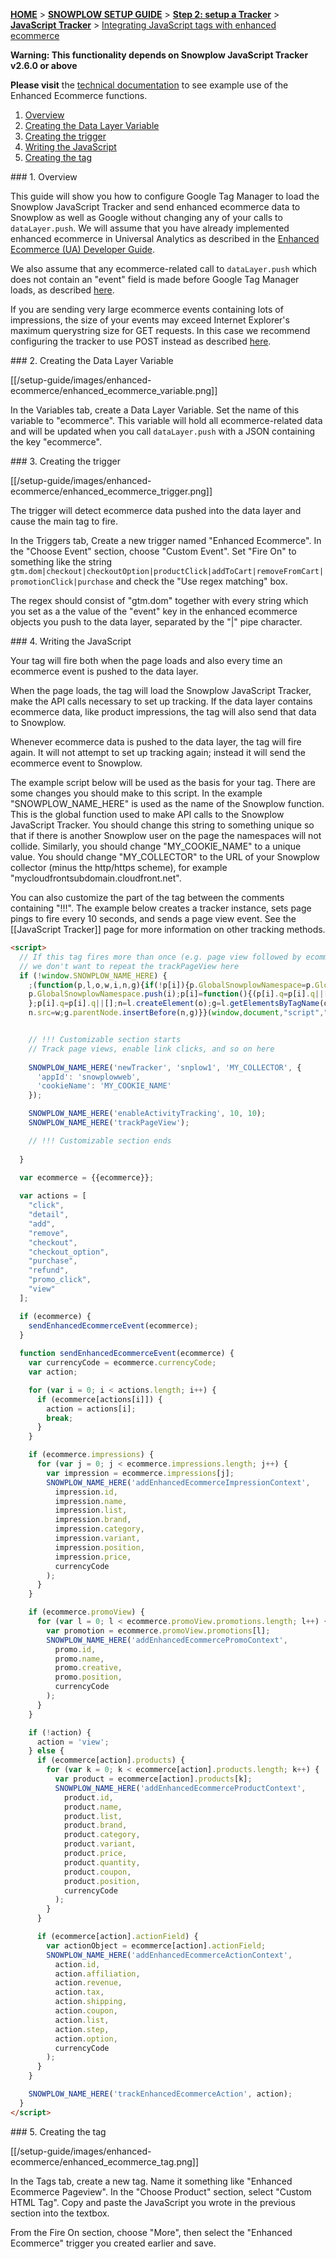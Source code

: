<a name="top" />

[**HOME**](Home) > [**SNOWPLOW SETUP GUIDE**](Setting-up-Snowplow) > [**Step 2: setup a Tracker**](Setting-up-a-Tracker) > [**JavaScript Tracker**](Javascript-tracker-setup) > [Integrating JavaScript tags with enhanced ecommerce](Integrating-Javascript-tags-with-enhanced-ecommerce)

**Warning: This functionality depends on Snowplow JavaScript Tracker v2.6.0 or above**

__Please visit__ the [technical documentation](https://github.com/snowplow/snowplow/wiki/2-Specific-event-tracking-with-the-Javascript-tracker#enhanced-ecommerce) to see example use of the Enhanced Ecommerce functions.

1. [Overview](#overview)
2. [Creating the Data Layer Variable](#variable)
3. [Creating the trigger](#overview)
4. [Writing the JavaScript](#script)
5. [Creating the tag](#tag)

<a name="overview" />
### 1. Overview

This guide will show you how to configure Google Tag Manager to load the Snowplow JavaScript Tracker and send enhanced ecommerce data to Snowplow as well as Google without changing any of your calls to `dataLayer.push`. We will assume that you have already implemented enhanced ecommerce in Universal Analytics as described in the [Enhanced Ecommerce (UA) Developer Guide][enhancedEcommerceDeveloperGuide].

We also assume that any ecommerce-related call to `dataLayer.push` which does not contain an "event" field is made before Google Tag Manager loads, as described [here](http://www.simoahava.com/analytics/ecommerce-tips-google-tag-manager/#tip1).

If you are sending very large ecommerce events containing lots of impressions, the size of your events may exceed Internet Explorer's maximum querystring size for GET requests. In this case we recommend configuring the tracker to use POST instead as described [here](https://github.com/snowplow/snowplow/wiki/1-General-parameters-for-the-Javascript-tracker#post).

<a name="variable" />
### 2. Creating the Data Layer Variable

[[/setup-guide/images/enhanced-ecommerce/enhanced_ecommerce_variable.png]]

In the Variables tab, create a Data Layer Variable. Set the name of this variable to "ecommerce". This variable will hold all ecommerce-related data and will be updated when you call `dataLayer.push` with a JSON containing the key "ecommerce".

<a name="trigger" />
### 3. Creating the trigger

[[/setup-guide/images/enhanced-ecommerce/enhanced_ecommerce_trigger.png]]

The trigger will detect ecommerce data pushed into the data layer and cause the main tag to fire.

In the Triggers tab, Create a new trigger named "Enhanced Ecommerce". In the "Choose Event" section, choose "Custom Event". Set "Fire On" to something like the string `gtm.dom|checkout|checkoutOption|productClick|addToCart|removeFromCart|promotionClick|purchase` and check the "Use regex matching" box.

The regex should consist of "gtm.dom" together with every string which you set as a the value of the "event" key in the enhanced ecommerce objects you push to the data layer, separated by the "|" pipe character.

<a name="script" />
### 4. Writing the JavaScript

Your tag will fire both when the page loads and also every time an ecommerce event is pushed to the data layer.

When the page loads, the tag will load the Snowplow JavaScript Tracker, make the API calls necessary to set up tracking. If the data layer contains ecommerce data, like product impressions, the tag will also send that data to Snowplow.

Whenever ecommerce data is pushed to the data layer, the tag will fire again. It will not attempt to set up tracking again; instead it will send the ecommerce event to Snowplow.

The example script below will be used as the basis for your tag. There are some changes you should make to this script. In the example "SNOWPLOW_NAME_HERE" is used as the name of the Snowplow function. This is the global function used to make API calls to the Snowplow JavaScript Tracker. You should change this string to something unique so that if there is another Snowplow user on the page the namespaces will not collide. Similarly, you should change "MY_COOKIE_NAME" to a unique value. You should change "MY_COLLECTOR" to the URL of your Snowplow collector (minus the http/https scheme), for example "mycloudfrontsubdomain.cloudfront.net".

You can also customize the part of the tag between the comments containing "!!!". The example below creates a tracker instance, sets page pings to fire every 10 seconds, and sends a page view event. See the [[JavaScript Tracker]] page for more information on other tracking methods.

```html
<script>
  // If this tag fires more than once (e.g. page view followed by ecommerce action),
  // we don't want to repeat the trackPageView here
  if (!window.SNOWPLOW_NAME_HERE) {
    ;(function(p,l,o,w,i,n,g){if(!p[i]){p.GlobalSnowplowNamespace=p.GlobalSnowplowNamespace||[];
    p.GlobalSnowplowNamespace.push(i);p[i]=function(){(p[i].q=p[i].q||[]).push(arguments)
    };p[i].q=p[i].q||[];n=l.createElement(o);g=l.getElementsByTagName(o)[0];n.async=1;
    n.src=w;g.parentNode.insertBefore(n,g)}}(window,document,"script","//d1fc8wv8zag5ca.cloudfront.net/2.6.0/sp.js","SNOWPLOW_NAME_HERE"));


    // !!! Customizable section starts
    // Track page views, enable link clicks, and so on here
      
    SNOWPLOW_NAME_HERE('newTracker', 'snplow1', 'MY_COLLECTOR', {
      'appId': 'snowplowweb',
      'cookieName': 'MY_COOKIE_NAME'
    });

    SNOWPLOW_NAME_HERE('enableActivityTracking', 10, 10);
    SNOWPLOW_NAME_HERE('trackPageView');

    // !!! Customizable section ends
    
  }
  
  var ecommerce = {{ecommerce}};

  var actions = [
    "click",
    "detail",
    "add",
    "remove",
    "checkout",
    "checkout_option",
    "purchase",
    "refund",
    "promo_click",
    "view"
  ];

  if (ecommerce) {
    sendEnhancedEcommerceEvent(ecommerce);
  }
  
  function sendEnhancedEcommerceEvent(ecommerce) {
    var currencyCode = ecommerce.currencyCode;
    var action;

    for (var i = 0; i < actions.length; i++) {
      if (ecommerce[actions[i]]) {
        action = actions[i];
        break;
      }
    }

    if (ecommerce.impressions) {
      for (var j = 0; j < ecommerce.impressions.length; j++) {
        var impression = ecommerce.impressions[j];
        SNOWPLOW_NAME_HERE('addEnhancedEcommerceImpressionContext', 
          impression.id,
          impression.name,
          impression.list,
          impression.brand,
          impression.category,
          impression.variant,
          impression.position,
          impression.price,
          currencyCode
        );
      }
    }

    if (ecommerce.promoView) {
      for (var l = 0; l < ecommerce.promoView.promotions.length; l++) {
        var promotion = ecommerce.promoView.promotions[l];
        SNOWPLOW_NAME_HERE('addEnhancedEcommercePromoContext',
          promo.id,
          promo.name,
          promo.creative,
          promo.position,
          currencyCode
        );
      }
    }

    if (!action) {
      action = 'view';
    } else {
      if (ecommerce[action].products) {
        for (var k = 0; k < ecommerce[action].products.length; k++) {
          var product = ecommerce[action].products[k];
          SNOWPLOW_NAME_HERE('addEnhancedEcommerceProductContext',
            product.id,
            product.name,
            product.list,
            product.brand,
            product.category,
            product.variant,
            product.price,
            product.quantity,
            product.coupon,
            product.position,
            currencyCode
          );
        }
      }

      if (ecommerce[action].actionField) {
        var actionObject = ecommerce[action].actionField;
        SNOWPLOW_NAME_HERE('addEnhancedEcommerceActionContext',
          action.id,
          action.affiliation,
          action.revenue,
          action.tax,
          action.shipping,
          action.coupon,
          action.list,
          action.step,
          action.option,
          currencyCode
        );
      }
    }

    SNOWPLOW_NAME_HERE('trackEnhancedEcommerceAction', action);
  }
</script>
```

<a name="tag" />
### 5. Creating the tag

[[/setup-guide/images/enhanced-ecommerce/enhanced_ecommerce_tag.png]]

In the Tags tab, create a new tag. Name it something like "Enhanced Ecommerce Pageview". In the "Choose Product" section, select "Custom HTML Tag". Copy and paste the JavaScript you wrote in the previous section into the textbox.

From the Fire On section, choose "More", then select the "Enhanced Ecommerce" trigger you created earlier and save.

[enhancedEcommerceDeveloperGuide]: https://developers.google.com/tag-manager/enhanced-ecommerce
